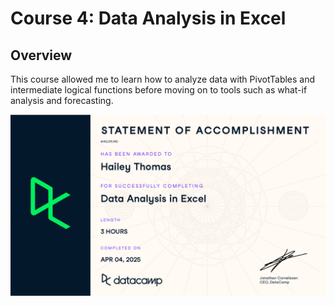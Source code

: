 # Course 4: Data Analysis in Excel

## Overview
This course allowed me to learn how to analyze data with PivotTables and intermediate logical functions before moving on to tools such as what-if analysis and forecasting.

![cert](https://github.com/haileyrthomas01/datacamp-excel-fundamentals/blob/main/data-analysis-in-excel/screenshots/dataanalysis.png)
